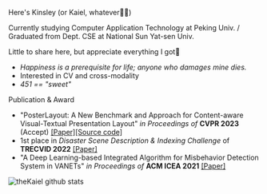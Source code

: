 <!---About me--->

Here's Kinsley (or Kaiel, whatever😶‍🌫️)

Currently studying Computer Application Technology at Peking Univ. / Graduated from Dept. CSE at National Sun Yat-sen Univ.

Little to share here, but appreciate everything I got🥲

- *Happiness is a prerequisite for life; anyone who damages mine dies.*
- Interested in CV and cross-modality
- *451 == "sweet"*

Publication & Award
- "PosterLayout: A New Benchmark and Approach for Content-aware Visual-Textual Presentation Layout" *in Proceedings of* **CVPR 2023** (Accept) [[Paper]](https://openaccess.thecvf.com/content/CVPR2023/html/Hsu_PosterLayout_A_New_Benchmark_and_Approach_for_Content-Aware_Visual-Textual_Presentation_CVPR_2023_paper.html)[[Source code]](https://github.com/PKU-ICST-MIPL/PosterLayout-CVPR2023)
- 1st place in *Disaster Scene Description & Indexing Challenge* of **TRECVID 2022** [[Paper]](https://www-nlpir.nist.gov/projects/tvpubs/tv22.papers/pku_wict.pdf)
- "A Deep Learning-based Integrated Algorithm for Misbehavior Detection System in VANETs" *in Proceedings of* **ACM ICEA 2021** [[Paper]](https://dl.acm.org/doi/abs/10.1145/3491396.3506509)
<!---GitHub Stats--->

![theKaiel github stats](https://github-readme-stats.vercel.app/api?username=theKinsley&show_icons=true)

